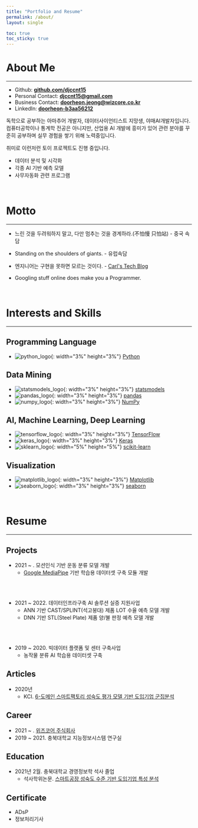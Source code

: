 ```yaml
---
title: "Portfolio and Resume"
permalink: /about/
layout: single

toc: true
toc_sticky: true
---
```

# About Me
---
- Github: **[github.com/djccnt15](https://github.com/djccnt15)**
- Personal Contact: **[djccnt15@gmail.com](mailto:djccnt15@gmail.com)**
- Business Contact: **[doorheon.jeong@wizcore.co.kr](mailto:doorheon.jeong@wizcore.co.kr)**
- LinkedIn: **[doorheon-b3aa56212](https://www.linkedin.com/in/doorheon-b3aa56212/)**

독학으로 공부하는 아마추어 개발자, 데이터사이언티스트 지망생, 야매AI개발자입니다. 컴퓨터공학이나 통계학 전공은 아니지만, 산업용 AI 개발에 흥미가 있어 관련 분야를 꾸준히 공부하며 실무 경험을 쌓기 위해 노력중입니다.  

취미로 이런저런 토이 프로젝트도 진행 중입니다.  

- 데이터 분석 및 시각화
- 각종 AI 기반 예측 모델
- 사무자동화 관련 프로그램

<br>

# Motto
---

- 느린 것을 두려워하지 말고, 다만 멈추는 것을 경계하라.(不怕慢 只怕站) - 중국 속담
- Standing on the shoulders of giants. - 유럽속담

- 엔지니어는 구현을 못하면 모르는 것이다. - [Carl's Tech Blog](https://wotres.tistory.com/)
- Googling stuff online does make you a Programmer.

<br>

# Interests and Skills
---

## Programming Language
- ![python_logo](/assets/images/posts/logo_Python.svg){: width="3%" height="3%"} [Python](https://www.python.org/)

## Data Mining
- ![statsmodels_logo](/assets/images/posts/logo_statsmodels.svg){: width="3%" height="3%"} [statsmodels](https://www.statsmodels.org/)
- ![pandas_logo](/assets/images/posts/logo_pandas.svg){: width="3%" height="3%"} [pandas](https://pandas.pydata.org/)
- ![numpy_logo](/assets/images/posts/logo_numpy.svg){: width="3%" height="3%"} [NumPy](https://numpy.org/)

## AI, Machine Learning, Deep Learning
- ![tensorflow_logo](/assets/images/posts/logo_Tensorflow.svg){: width="3%" height="3%"} [TensorFlow](https://www.tensorflow.org/)
- ![keras_logo](/assets/images/posts/logo_Keras.svg){: width="3%" height="3%"} [Keras](https://keras.io/)
- ![sklearn_logo](/assets/images/posts/logo_scikit-learn.png){: width="5%" height="5%"} [scikit-learn](https://scikit-learn.org/)

## Visualization
- ![matplotlib_logo](/assets/images/posts/logo_Matplotlib.svg){: width="3%" height="3%"} [Matplotlib](https://matplotlib.org/)
- ![seaborn_logo](/assets/images/posts/logo_seaborn.svg){: width="3%" height="3%"} [seaborn](https://seaborn.pydata.org/)

<br>

# Resume
---

## Projects
- 2021 ~ . 모션인식 기반 운동 분류 모델 개발
    - [Google MediaPipe](https://google.github.io/mediapipe/) 기반 학습용 데이터셋 구축 모듈 개발 <!-- 및 데이터셋 구축 -->
    <!-- - LSTM 기반 운동 분류 및 카운팅 모델 개발 -->
<br><br>
- 2021 ~ 2022. 데이터인프라구축 AI 솔루션 실증 지원사업
    - ANN 기반 CAST/SPLINT(석고붕대) 제품 LOT 수율 예측 모델 개발
    - DNN 기반 STL(Steel Plate) 제품 양/불 판정 예측 모델 개발
    <!-- - ANN 기반 MCCB(배선용 차단기) 제품 양/불 판정 예측 모델 개발 -->
    <!-- - ANN 기반 R-MDPS(조향장치) 제품 양/불 판정 예측 모델 개발 -->
    <!-- - LSTM 기반 Resistor(저항기) LOT 평균 변화율 예측 모델 개발 -->
<br><br>
- 2019 ~ 2020. 빅데이터 플랫폼 및 센터 구축사업
    - 농작물 분류 AI 학습용 데이터셋 구축

## Articles
- 2020년
    - KCI. [6-도메인 스마트팩토리 성숙도 평가 모델 기반 도입기업 군집분석](https://www.kci.go.kr/kciportal/ci/sereArticleSearch/ciSereArtiView.kci?sereArticleSearchBean.artiId=ART002627006)

<!-- ### Petents
-  -->

<!-- ### Competition
-  -->

## Career
- 2021 ~ . [위즈코어 주식회사](http://wizcore.co.kr/)
- 2019 ~ 2021. 충북대학교 지능정보시스템 연구실

## Education
- 2021년 2월. 충북대학교 경영정보학 석사 졸업
    - 석사학위논문. [스마트공장 성숙도 수준 기반 도입기업 특성 분석](http://www.riss.kr/link?id=T15766958)

## Certificate
- ADsP
- 정보처리기사